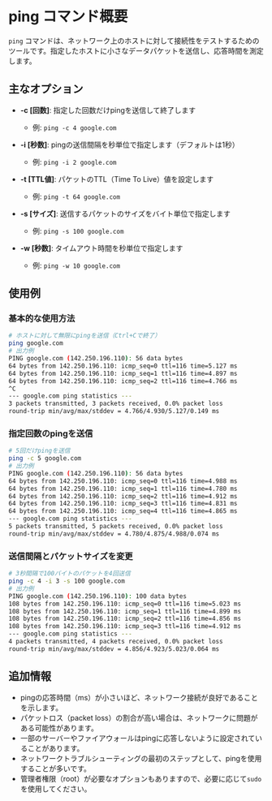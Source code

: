 # ping コマンド概要

`ping` コマンドは、ネットワーク上のホストに対して接続性をテストするためのツールです。指定したホストに小さなデータパケットを送信し、応答時間を測定します。

## 主なオプション

- **-c [回数]**: 指定した回数だけpingを送信して終了します
  - 例: `ping -c 4 google.com`

- **-i [秒数]**: pingの送信間隔を秒単位で指定します（デフォルトは1秒）
  - 例: `ping -i 2 google.com`

- **-t [TTL値]**: パケットのTTL（Time To Live）値を設定します
  - 例: `ping -t 64 google.com`

- **-s [サイズ]**: 送信するパケットのサイズをバイト単位で指定します
  - 例: `ping -s 100 google.com`

- **-w [秒数]**: タイムアウト時間を秒単位で指定します
  - 例: `ping -w 10 google.com`

## 使用例

### 基本的な使用方法
```bash
# ホストに対して無限にpingを送信（Ctrl+Cで終了）
ping google.com
# 出力例
PING google.com (142.250.196.110): 56 data bytes
64 bytes from 142.250.196.110: icmp_seq=0 ttl=116 time=5.127 ms
64 bytes from 142.250.196.110: icmp_seq=1 ttl=116 time=4.897 ms
64 bytes from 142.250.196.110: icmp_seq=2 ttl=116 time=4.766 ms
^C
--- google.com ping statistics ---
3 packets transmitted, 3 packets received, 0.0% packet loss
round-trip min/avg/max/stddev = 4.766/4.930/5.127/0.149 ms
```

### 指定回数のpingを送信
```bash
# 5回だけpingを送信
ping -c 5 google.com
# 出力例
PING google.com (142.250.196.110): 56 data bytes
64 bytes from 142.250.196.110: icmp_seq=0 ttl=116 time=4.988 ms
64 bytes from 142.250.196.110: icmp_seq=1 ttl=116 time=4.780 ms
64 bytes from 142.250.196.110: icmp_seq=2 ttl=116 time=4.912 ms
64 bytes from 142.250.196.110: icmp_seq=3 ttl=116 time=4.831 ms
64 bytes from 142.250.196.110: icmp_seq=4 ttl=116 time=4.865 ms
--- google.com ping statistics ---
5 packets transmitted, 5 packets received, 0.0% packet loss
round-trip min/avg/max/stddev = 4.780/4.875/4.988/0.074 ms
```

### 送信間隔とパケットサイズを変更
```bash
# 3秒間隔で100バイトのパケットを4回送信
ping -c 4 -i 3 -s 100 google.com
# 出力例
PING google.com (142.250.196.110): 100 data bytes
108 bytes from 142.250.196.110: icmp_seq=0 ttl=116 time=5.023 ms
108 bytes from 142.250.196.110: icmp_seq=1 ttl=116 time=4.899 ms
108 bytes from 142.250.196.110: icmp_seq=2 ttl=116 time=4.856 ms
108 bytes from 142.250.196.110: icmp_seq=3 ttl=116 time=4.912 ms
--- google.com ping statistics ---
4 packets transmitted, 4 packets received, 0.0% packet loss
round-trip min/avg/max/stddev = 4.856/4.923/5.023/0.064 ms
```

## 追加情報

- pingの応答時間（ms）が小さいほど、ネットワーク接続が良好であることを示します。
- パケットロス（packet loss）の割合が高い場合は、ネットワークに問題がある可能性があります。
- 一部のサーバーやファイアウォールはpingに応答しないように設定されていることがあります。
- ネットワークトラブルシューティングの最初のステップとして、pingを使用することが多いです。
- 管理者権限（root）が必要なオプションもありますので、必要に応じて`sudo`を使用してください。